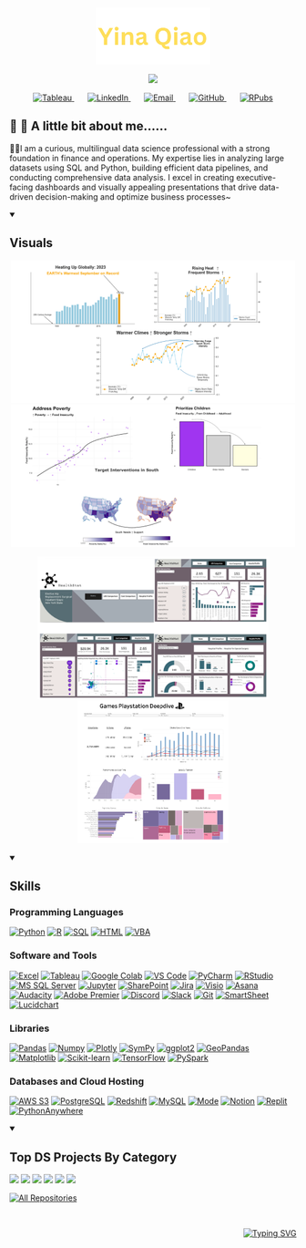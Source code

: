 <p align="center">
  <a href="https://github.com/yinaS1234">
    <img src="https://github.com/yinaS1234/yinaS1234/blob/main/Yina_Qiao.png" alt="Yina Qiao" style="height:100px;" /></a>
</p>

<p align="center">
  <!-- Typing SVG -->
  <a href="https://github.com/yinaS1234">
    <img src="https://readme-typing-svg.demolab.com/?lines=Curious%20Data%20Analyst;Data%20Visualization%20Enthusiast;Ex-JPM/NYSE;Lifelong%20Learner&font=Fira%20Code&center=true&width=440&height=45&color=FFD700&vCenter=true&pause=1000&size=22" /></a>
</p>

<!-- Social icons section -->
<p align="center">
  <a href="https://public.tableau.com/app/profile/yina7051/vizzes" target="_blank">
    <img width="32px" alt="Tableau" title="Tableau" src="https://img.icons8.com/color/48/000000/tableau-software.png"/>
  </a>
  &#8287;&#8287;&#8287;&#8287;&#8287;
  <a href="https://www.linkedin.com/in/yina-qiao/" target="_blank">
    <img width="32px" alt="LinkedIn" title="LinkedIn" src="https://img.icons8.com/color/48/000000/linkedin.png"/>
  </a>
  &#8287;&#8287;&#8287;&#8287;&#8287;
  <a href="mailto:yina.qiao@baruchmail.cuny.edu" target="_blank">
    <img src="https://img.shields.io/badge/-Email-%23333?style=for-the-badge&logo=gmail&logoColor=white" alt="Email" title="Email"/>
  </a>
  &#8287;&#8287;&#8287;&#8287;&#8287;
  <a href="https://github.com/yinaS1234" target="_blank">
    <img width="32px" alt="GitHub" title="GitHub" src="https://img.icons8.com/ios-glyphs/48/000000/github.png"/>
  </a>
  &#8287;&#8287;&#8287;&#8287;&#8287;
  <a href="https://rpubs.com/lindaqiao" target="_blank">
    <img width="42px" alt="RPubs" title="RPubs" src="https://img.shields.io/badge/R-276DC3.svg?logo=r&logoColor=white"/>
  </a>
</p>










## 🌟 👋 A little bit about me......

👩‍💻I am a curious, multilingual data science professional with a strong foundation in finance and operations. My expertise lies in analyzing large datasets using SQL and Python, building efficient data pipelines, and conducting comprehensive data analysis. I excel in creating executive-facing dashboards and visually appealing presentations that drive data-driven decision-making and optimize business processes~



<details open> 
  <summary><h2>Visuals</h2></summary>
  
  <!-- Images Section -->
  <p align="center">
    <img src="https://github.com/yinaS1234/yinaS1234/blob/main/climate.png" alt="Climate Visual" height="250"/>
    <img src="https://github.com/yinaS1234/yinaS1234/blob/main/poverty.png" alt="Poverty Visual" height="250"/>
  </p>
  <p align="center">
    <img src="https://github.com/yinaS1234/yinaS1234/blob/main/dashboard%20pic.png" alt="Dashboard Visual" height="250"/>
    <img src="https://github.com/yinaS1234/yinaS1234/blob/main/gameplay.png" alt="Gameplay Visual" height="250"/>
  </p>
</details>


<details open> 
  <summary><h2>Skills</h2></summary>
  <h3>Programming Languages</h3>
  <p>
    <a href="#"><img alt="Python" src="https://img.shields.io/badge/Python-14354C.svg?logo=python&logoColor=white"></a>
    <a href="#"><img alt="R" src="https://img.shields.io/badge/R-276DC3.svg?logo=r&logoColor=white"></a>
    <a href="#"><img alt="SQL" src="https://img.shields.io/badge/SQL-025E8C.svg?logo=database&logoColor=white"></a>
    <a href="#"><img alt="HTML" src="https://img.shields.io/badge/HTML-E34F26.svg?logo=html5&logoColor=white"></a>
    <a href="#"><img alt="VBA" src="https://img.shields.io/badge/VBA-217346.svg?logo=microsoft-excel&logoColor=white"></a>
  </p>


  <h3>Software and Tools</h3>
  <p>
    <a href="#"><img alt="Excel" src="https://img.shields.io/badge/Excel-217346.svg?logo=microsoft-excel&logoColor=white"></a>
    <a href="#"><img alt="Tableau" src="https://img.shields.io/badge/Tableau-E97627.svg?logo=tableau&logoColor=white"></a>
    <a href="#"><img alt="Google Colab" src="https://img.shields.io/badge/Google%20Colab-F9AB00.svg?logo=google-colab&logoColor=white"></a>
    <a href="#"><img alt="VS Code" src="https://img.shields.io/badge/VS%20Code-0078D4.svg?logo=visual-studio-code&logoColor=white"></a>
    <a href="#"><img alt="PyCharm" src="https://img.shields.io/badge/PyCharm-000000.svg?logo=pycharm&logoColor=white"></a>
    <a href="#"><img alt="RStudio" src="https://img.shields.io/badge/RStudio-75AADB.svg?logo=rstudio&logoColor=white"></a>
    <a href="#"><img alt="MS SQL Server" src="https://img.shields.io/badge/MS%20SQL%20Server-CC2927.svg?logo=microsoft-sql-server&logoColor=white"></a>
    <a href="#"><img alt="Jupyter" src="https://img.shields.io/badge/Jupyter-F37626.svg?logo=jupyter&logoColor=white"></a>
    <a href="#"><img alt="SharePoint" src="https://img.shields.io/badge/SharePoint-0078D4.svg?logo=microsoft-sharepoint&logoColor=white"></a>
    <a href="#"><img alt="Jira" src="https://img.shields.io/badge/Jira-0052CC.svg?logo=jira&logoColor=white"></a>
    <a href="#"><img alt="Visio" src="https://img.shields.io/badge/Visio-3955A3.svg?logo=microsoft-visio&logoColor=white"></a>
    <a href="#"><img alt="Asana" src="https://img.shields.io/badge/Asana-273346.svg?logo=asana&logoColor=white"></a>
    <a href="#"><img alt="Audacity" src="https://img.shields.io/badge/Audacity-0000CC.svg?logo=audacity&logoColor=white"></a>
    <a href="#"><img alt="Adobe Premier" src="https://img.shields.io/badge/Adobe%20Premiere-9999FF.svg?logo=adobe-premiere-pro&logoColor=white"></a>
    <a href="#"><img alt="Discord" src="https://img.shields.io/badge/Discord-5865F2.svg?logo=discord&logoColor=white"></a>
    <a href="#"><img alt="Slack" src="https://img.shields.io/badge/Slack-4A154B.svg?logo=slack&logoColor=white"></a>
    <a href="#"><img alt="Git" src="https://img.shields.io/badge/Git-F05033.svg?logo=git&logoColor=white"></a>
    <a href="#"><img alt="SmartSheet" src="https://img.shields.io/badge/SmartSheet-2C4C8C.svg?logo=smartsheet&logoColor=white"></a>
    <a href="#"><img alt="Lucidchart" src="https://img.shields.io/badge/Lucidchart-F37321.svg?logo=lucidchart&logoColor=white"></a>
  </p>


  <h3>Libraries</h3>
  <p>
    <a href="#"><img alt="Pandas" src="https://img.shields.io/badge/Pandas-150458.svg?logo=pandas&logoColor=white"></a>
    <a href="#"><img alt="Numpy" src="https://img.shields.io/badge/Numpy-013243.svg?logo=numpy&logoColor=white"></a>
    <a href="#"><img alt="Plotly" src="https://img.shields.io/badge/Plotly-3F4F75.svg?logo=plotly&logoColor=white"></a>
    <a href="#"><img alt="SymPy" src="https://img.shields.io/badge/Sympy-3B5526.svg?logo=sympy&logoColor=white"></a>
    <a href="#"><img alt="ggplot2" src="https://img.shields.io/badge/ggplot2-1A85FF.svg?logo=ggplot2&logoColor=white"></a>
    <a href="#"><img alt="GeoPandas" src="https://img.shields.io/badge/GeoPandas-0A9EDC.svg?logo=geopandas&logoColor=white"></a>
    <a href="#"><img alt="Matplotlib" src="https://img.shields.io/badge/Matplotlib-11557C.svg?logo=matplotlib&logoColor=white"></a>
    <a href="#"><img alt="Scikit-learn" src="https://img.shields.io/badge/Scikit--learn-F7931E.svg?logo=scikit-learn&logoColor=white"></a>
    <a href="#"><img alt="TensorFlow" src="https://img.shields.io/badge/TensorFlow-FF6F00.svg?logo=TensorFlow&logoColor=white"></a>
    <a href="#"><img alt="PySpark" src="https://img.shields.io/badge/PySpark-E25A1C.svg?logo=apache-spark&logoColor=white"></a>
  </p>
  

  <h3>Databases and Cloud Hosting</h3>
  <p>
    <a href="#"><img alt="AWS S3" src="https://img.shields.io/badge/AWS_S3-569A31.svg?logo=amazon-aws&logoColor=white"></a>
    <a href="#"><img alt="PostgreSQL" src="https://img.shields.io/badge/PostgreSQL-316192.svg?logo=postgresql&logoColor=white"></a>
    <a href="#"><img alt="Redshift" src="https://img.shields.io/badge/Redshift-003545.svg?logo=amazon-redshift&logoColor=white"></a>
    <a href="#"><img alt="MySQL" src="https://img.shields.io/badge/MySQL-00f.svg?logo=mysql&logoColor=white"></a>
    <a href="#"><img alt="Mode" src="https://img.shields.io/badge/Mode-488A99.svg?logo=mode&logoColor=white"></a>
    <a href="#"><img alt="Notion" src="https://img.shields.io/badge/Notion-010101.svg?logo=notion&logoColor=white"></a>
    <a href="#"><img alt="Replit" src="https://img.shields.io/badge/Replit-0D101E.svg?logo=replit&logoColor=white"></a>
    <a href="#"><img alt="PythonAnywhere" src="https://img.shields.io/badge/PythonAnywhere-3776AB.svg?logo=python&logoColor=white"></a>
  </p>
</details>


<details open> 
  <summary><h2>Top DS Projects By Category</h2></summary>

  <!-- Repo info cards -->
  <p align="left">
    <a href="https://github.com/yinaS1234/ETL-Walmart-Retail"><img width="278" src="https://denvercoder1-github-readme-stats.vercel.app/api/pin/?username=yinaS1234&repo=ETL-Walmart-Retail&theme=react&bg_color=1F222E&title_color=F85D7F&hide_border=true&icon_color=F8D866&show_icons=false"></a>
    <a href="https://github.com/yinaS1234/DA-Stock-Price-Prediction-ARIMA"><img width="278" src="https://denvercoder1-github-readme-stats.vercel.app/api/pin/?username=yinaS1234&repo=DA-Stock-Price-Prediction-ARIMA&theme=react&bg_color=1F222E&title_color=F85D7F&hide_border=true&icon_color=F8D866&show_icons=false"></a>
    <a href="https://github.com/yinaS1234/Hospital-Operations-Dashboard"><img width="278" src="https://denvercoder1-github-readme-stats.vercel.app/api/pin/?username=yinaS1234&repo=Hospital-Operations-Dashboard&theme=react&bg_color=1F222E&title_color=F85D7F&hide_border=true&icon_color=F8D866&show_icons=false"></a>
    <a href="https://github.com/yinaS1234/Fraud-Detection-Online-Trans"><img width="281" src="https://denvercoder1-github-readme-stats.vercel.app/api/pin/?username=yinaS1234&repo=Fraud-Detection-Online-Trans&theme=react&bg_color=1F222E&title_color=F85D7F&hide_border=true&icon_color=F8D866&show_icons=false"></a>
    <a href="https://github.com/yinaS1234/DL-Twitter-Sentiment-Analysis"><img width="278" src="https://denvercoder1-github-readme-stats.vercel.app/api/pin/?username=yinaS1234&repo=DL-Twitter-Sentiment-Analysis&theme=react&bg_color=1F222E&title_color=F85D7F&hide_border=true&icon_color=F8D866&show_icons=false&custom_title=Twitter%20Sentiment%20Analysis"></a>
    <a href="https://github.com/yinaS1234/Simulating-Bank-Queues"><img width="278" src="https://denvercoder1-github-readme-stats.vercel.app/api/pin/?username=yinaS1234&repo=Simulating-Bank-Queues&theme=react&bg_color=1F222E&title_color=F85D7F&hide_border=true&icon_color=F8D866&show_icons=false"></a>
  
  </p>

  <a href="https://github.com/yinaS1234?tab=repositories&sort=stargazers"><img alt="All Repositories" title="All Repositories" src="https://custom-icon-badges.demolab.com/badge/-Click%20Here%20For%20All%20My%20Repos-1F222E?style=for-the-badge&logoColor=white&logo=repo"/></a>
</details>












  


<br>

<div align="right">

  [![Typing SVG](https://readme-typing-svg.herokuapp.com/?color=F7F7F7&multiline=true&lines=Crafting+Insights;One+Dataset+at+a+Time)](https://git.io/typing-svg)

</div>

